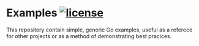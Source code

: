 # Examples [![license](https://img.shields.io/badge/License-Apache%202.0-blue.svg)](LICENSE)
This repository contain simple, generic Go examples, useful as a referece for other projects or as a method of
demonstrating best pracices.
